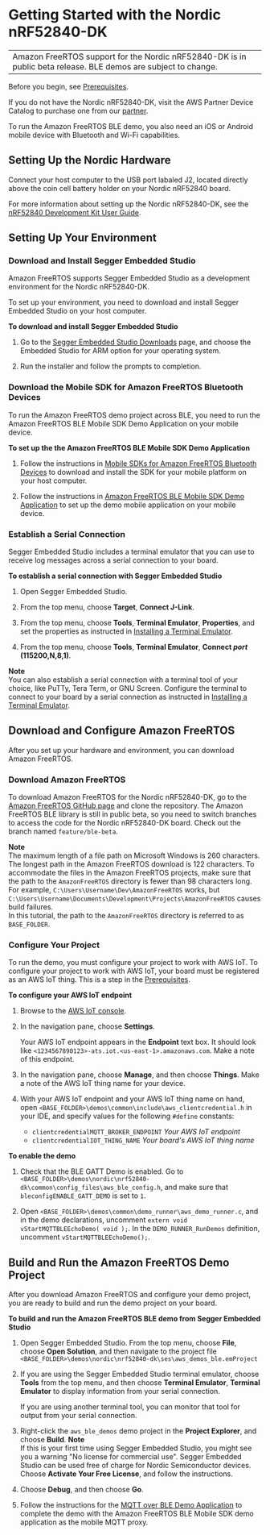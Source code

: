 # Getting Started with the Nordic nRF52840\-DK<a name="getting_started_nordic"></a>


|  | 
| --- |
| Amazon FreeRTOS support for the Nordic nRF52840\-DK is in public beta release\. BLE demos are subject to change\. | 

Before you begin, see [Prerequisites](freertos-prereqs.md)\.

If you do not have the Nordic nRF52840\-DK, visit the AWS Partner Device Catalog to purchase one from our [partner](https://devices.amazonaws.com/detail/a3G0L00000AANtrUAH/nRF52840-Development-Kit)\.

To run the Amazon FreeRTOS BLE demo, you also need an iOS or Android mobile device with Bluetooth and Wi\-Fi capabilities\.

## Setting Up the Nordic Hardware<a name="nordic-setup-env"></a>

Connect your host computer to the USB port labaled J2, located directly above the coin cell battery holder on your Nordic nRF52840 board\.

For more information about setting up the Nordic nRF52840\-DK, see the [nRF52840 Development Kit User Guide](http://infocenter.nordicsemi.com/pdf/nRF52840_DK_User_Guide_v1.2.pdf)\.

## Setting Up Your Environment<a name="nordic-setup-env"></a>

### Download and Install Segger Embedded Studio<a name="install-embedded-studio"></a>

Amazon FreeRTOS supports Segger Embedded Studio as a development environment for the Nordic nRF52840\-DK\.

To set up your environment, you need to download and install Segger Embedded Studio on your host computer\.

**To download and install Segger Embedded Studio**

1. Go to the [Segger Embedded Studio Downloads](https://www.segger.com/downloads/embedded-studio/) page, and choose the Embedded Studio for ARM option for your operating system\.

1. Run the installer and follow the prompts to completion\.

### Download the Mobile SDK for Amazon FreeRTOS Bluetooth Devices<a name="install-mobile-sdks"></a>

To run the Amazon FreeRTOS demo project across BLE, you need to run the Amazon FreeRTOS BLE Mobile SDK Demo Application on your mobile device\.

**To set up the the Amazon FreeRTOS BLE Mobile SDK Demo Application**

1. Follow the instructions in [Mobile SDKs for Amazon FreeRTOS Bluetooth Devices](https://docs.aws.amazon.com/freertos/latest/userguide/freertos-ble-mobile.html) to download and install the SDK for your mobile platform on your host computer\.

1. Follow the instructions in [Amazon FreeRTOS BLE Mobile SDK Demo Application](https://docs.aws.amazon.com/freertos/latest/userguide/ble-demo.html#ble-sdk-app) to set up the demo mobile application on your mobile device\.

### Establish a Serial Connection<a name="nordic-serial-connection"></a>

Segger Embedded Studio includes a terminal emulator that you can use to receive log messages across a serial connection to your board\.

**To establish a serial connection with Segger Embedded Studio**

1. Open Segger Embedded Studio\.

1. From the top menu, choose **Target**, **Connect J\-Link**\.

1. From the top menu, choose **Tools**, **Terminal Emulator**, **Properties**, and set the properties as instructed in [Installing a Terminal Emulator](freertos-prereqs.md#uart-term)\.

1. From the top menu, choose **Tools**, **Terminal Emulator**, **Connect *port* \(115200,N,8,1\)**\.

**Note**  
You can also establish a serial connection with a terminal tool of your choice, like PuTTy, Tera Term, or GNU Screen\. Configure the terminal to connect to your board by a serial connection as instructed in [Installing a Terminal Emulator](freertos-prereqs.md#uart-term)\.

## Download and Configure Amazon FreeRTOS<a name="nordic-download-and-configure"></a>

After you set up your hardware and environment, you can download Amazon FreeRTOS\.

### Download Amazon FreeRTOS<a name="nordic-download"></a>

To download Amazon FreeRTOS for the Nordic nRF52840\-DK, go to the [Amazon FreeRTOS GitHub page](https://github.com/aws/amazon-freertos) and clone the repository\. The Amazon FreeRTOS BLE library is still in public beta, so you need to switch branches to access the code for the Nordic nRF52840\-DK board\. Check out the branch named `feature/ble-beta`\.

**Note**  
The maximum length of a file path on Microsoft Windows is 260 characters\. The longest path in the Amazon FreeRTOS download is 122 characters\. To accommodate the files in the Amazon FreeRTOS projects, make sure that the path to the `AmazonFreeRTOS` directory is fewer than 98 characters long\. For example, `C:\Users\Username\Dev\AmazonFreeRTOS` works, but `C:\Users\Username\Documents\Development\Projects\AmazonFreeRTOS` causes build failures\.  
In this tutorial, the path to the `AmazonFreeRTOS` directory is referred to as `BASE_FOLDER`\.

### Configure Your Project<a name="nordic-freertos-config-project"></a>

To run the demo, you must configure your project to work with AWS IoT\. To configure your project to work with AWS IoT, your board must be registered as an AWS IoT thing\. This is a step in the [Prerequisites](freertos-prereqs.md)\.

**To configure your AWS IoT endpoint**

1. Browse to the [AWS IoT console](https://console.aws.amazon.com/iotv2/)\.

1. In the navigation pane, choose **Settings**\.

   Your AWS IoT endpoint appears in the **Endpoint** text box\. It should look like `<1234567890123>-ats.iot.<us-east-1>.amazonaws.com`\. Make a note of this endpoint\.

1. In the navigation pane, choose **Manage**, and then choose **Things**\. Make a note of the AWS IoT thing name for your device\. 

1. With your AWS IoT endpoint and your AWS IoT thing name on hand, open `<BASE_FOLDER>\demos\common\include\aws_clientcredential.h` in your IDE, and specify values for the following `#define` constants:
   + `clientcredentialMQTT_BROKER_ENDPOINT` *Your AWS IoT endpoint*
   + `clientcredentialIOT_THING_NAME` *Your board's AWS IoT thing name*

**To enable the demo**

1. Check that the BLE GATT Demo is enabled\. Go to `<BASE_FOLDER>\demos\nordic\nrf52840-dk\common\config_files\aws_ble_config.h`, and make sure that `bleconfigENABLE_GATT_DEMO` is set to `1`\.

1. Open `<BASE_FOLDER>\demos\common\demo_runner\aws_demo_runner.c`, and in the demo declarations, uncomment `extern void vStartMQTTBLEEchoDemo( void );`\. In the `DEMO_RUNNER_RunDemos` definition, uncomment `vStartMQTTBLEEchoDemo();`\.

## Build and Run the Amazon FreeRTOS Demo Project<a name="nordic-build-and-run-example"></a>

After you download Amazon FreeRTOS and configure your demo project, you are ready to build and run the demo project on your board\.

**To build and run the Amazon FreeRTOS BLE demo from Segger Embedded Studio**

1. Open Segger Embedded Studio\. From the top menu, choose **File**, choose **Open Solution**, and then navigate to the project file `<BASE_FOLDER>\demos\nordic\nrf52840-dk\ses\aws_demos_ble.emProject`

1. If you are using the Segger Embedded Studio terminal emulator, choose **Tools** from the top menu, and then choose **Terminal Emulator**, **Terminal Emulator** to display information from your serial connection\.

   If you are using another terminal tool, you can monitor that tool for output from your serial connection\.

1. Right\-click the `aws_ble_demos` demo project in the **Project Explorer**, and choose **Build**\.
**Note**  
If this is your first time using Segger Embedded Studio, you might see you a warning "No license for commercial use"\. Segger Embedded Studio can be used free of charge for Nordic Semiconductor devices\. Choose **Activate Your Free License**, and follow the instructions\.

1. Choose **Debug**, and then choose **Go**\.

1. Follow the instructions for the [MQTT over BLE Demo Application](https://docs.aws.amazon.com/freertos/latest/userguide/ble-demo.html#ble-demo-mqtt) to complete the demo with the Amazon FreeRTOS BLE Mobile SDK demo application as the mobile MQTT proxy\.